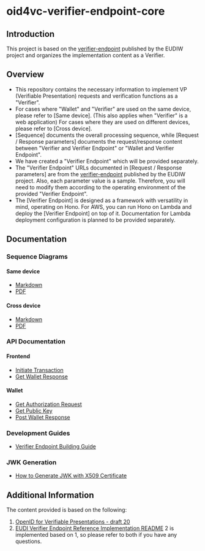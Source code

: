 # oid4vc-verifier-endpoint-core

## Introduction

This project is based on the [verifier-endpoint](https://github.com/eu-digital-identity-wallet/eudi-srv-web-verifier-endpoint-23220-4-kt) published by the EUDIW project and organizes the implementation content as a Verifier.

## Overview

- This repository contains the necessary information to implement VP (Verifiable Presentation) requests and verification functions as a "Verifier".
- For cases where "Wallet" and "Verifier" are used on the same device, please refer to [Same device]. (This also applies when "Verifier" is a web application)
  For cases where they are used on different devices, please refer to [Cross device].
- [Sequence] documents the overall processing sequence, while [Request / Response parameters] documents
  the request/response content between "Verifier and Verifier Endpoint" or "Wallet and Verifier Endpoint".
- We have created a "Verifier Endpoint" which will be provided separately.
- The "Verifier Endpoint" URLs documented in [Request / Response parameters] are from the [verifier-endpoint](https://github.com/eu-digital-identity-wallet/eudi-srv-web-verifier-endpoint-23220-4-kt) published by the EUDIW project.
  Also, each parameter value is a sample.
  Therefore, you will need to modify them according to the operating environment of the provided "Verifier Endpoint".
- The [Verifier Endpoint] is designed as a framework with versatility in mind, operating on Hono.
  For AWS, you can run Hono on Lambda and deploy the [Verifier Endpoint] on top of it.
  Documentation for Lambda deployment configuration is planned to be provided separately.

## Documentation

### Sequence Diagrams

#### Same device

- [Markdown](docs/sequence/same_device.md)
- [PDF](docs/sequence/same_device.pdf)

#### Cross device

- [Markdown](docs/sequence/cross_device.md)
- [PDF](docs/sequence/cross_device.pdf)

### API Documentation

#### Frontend

- [Initiate Transaction](docs/api/frontend/InitiateTransaction.md)
- [Get Wallet Response](docs/api/frontend/GetWalletResponse.md)

#### Wallet

- [Get Authorization Request](docs/api/wallet/GetAuthorizationRequest.md)
- [Get Public Key](docs/api/wallet/GetPublicKey.md)
- [Post Wallet Response](docs/api/wallet/PostWalletResponse.md)

### Development Guides

- [Verifier Endpoint Building Guide](docs/verifier_endpoint_building_guide.md)

### JWK Generation

- [How to Generate JWK with X509 Certificate](docs/jwk_generate/how_to_generate_JWK_with_x509_certificate.md)

## Additional Information

The content provided is based on the following:

1. [OpenID for Verifiable Presentations - draft 20](https://openid.net/specs/openid-4-verifiable-presentations-1_0.html)
2. [EUDI Verifier Endpoint Reference Implementation README](https://github.com/eu-digital-identity-wallet/eudi-srv-web-verifier-endpoint-23220-4-kt)
   2 is implemented based on 1, so please refer to both if you have any questions.
